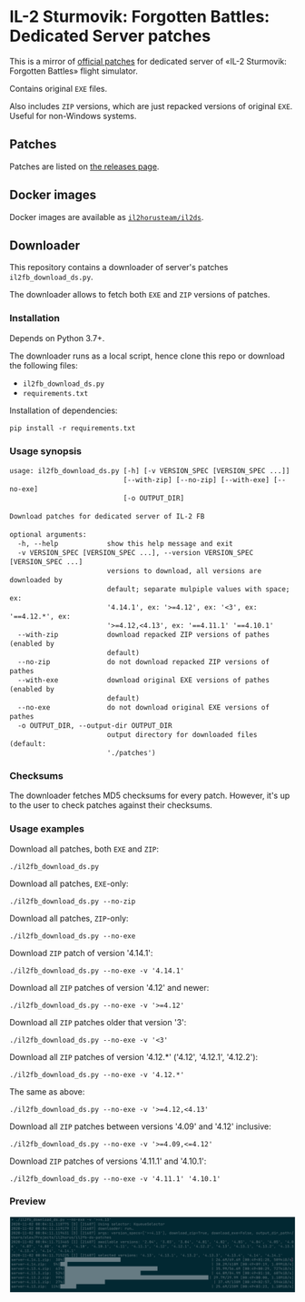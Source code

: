 # IL-2 Sturmovik: Forgotten Battles: Dedicated Server patches

This is a mirror of [official patches](http://forum.1cpublishing.eu/forumdisplay.php?f=202) for dedicated server of «IL-2 Sturmovik: Forgotten Battles» flight simulator.

Contains original ``EXE`` files.

Also includes ``ZIP`` versions, which are just repacked versions of original ``EXE``. Useful for non-Windows systems.


## Patches

Patches are listed on [the releases page](https://github.com/IL2HorusTeam/il2fb-ds-patches/releases).


## Docker images

Docker images are available as [``il2horusteam/il2ds``](https://hub.docker.com/r/il2horusteam/il2ds).


## Downloader

This repository contains a downloader of server's patches ``il2fb_download_ds.py``.

The downloader allows to fetch both ``EXE`` and ``ZIP`` versions of patches.


### Installation

Depends on Python 3.7+.

The downloader runs as a local script, hence clone this repo or download the following files:

* ``il2fb_download_ds.py``
* ``requirements.txt``

Installation of dependencies:

``` shell
pip install -r requirements.txt
```


### Usage synopsis

```
usage: il2fb_download_ds.py [-h] [-v VERSION_SPEC [VERSION_SPEC ...]]
                            [--with-zip] [--no-zip] [--with-exe] [--no-exe]
                            [-o OUTPUT_DIR]

Download patches for dedicated server of IL-2 FB

optional arguments:
  -h, --help            show this help message and exit
  -v VERSION_SPEC [VERSION_SPEC ...], --version VERSION_SPEC [VERSION_SPEC ...]
                        versions to download, all versions are downloaded by
                        default; separate mulpiple values with space; ex:
                        '4.14.1', ex: '>=4.12', ex: '<3', ex: '==4.12.*', ex:
                        '>=4.12,<4.13', ex: '==4.11.1' '==4.10.1'
  --with-zip            download repacked ZIP versions of pathes (enabled by
                        default)
  --no-zip              do not download repacked ZIP versions of pathes
  --with-exe            download original EXE versions of pathes (enabled by
                        default)
  --no-exe              do not download original EXE versions of pathes
  -o OUTPUT_DIR, --output-dir OUTPUT_DIR
                        output directory for downloaded files (default:
                        './patches')
```


### Checksums

The downloader fetches MD5 checksums for every patch. However, it's up to the user to check patches against their checksums.


### Usage examples

Download all patches, both ``EXE`` and ``ZIP``:

``` shell
./il2fb_download_ds.py
```

Download all patches, ``EXE``-only:

``` shell
./il2fb_download_ds.py --no-zip
```

Download all patches, ``ZIP``-only:

``` shell
./il2fb_download_ds.py --no-exe
```

Download ``ZIP`` patch of version '4.14.1':

``` shell
./il2fb_download_ds.py --no-exe -v '4.14.1'
```

Download all ``ZIP`` patches of version '4.12' and newer:

``` shell
./il2fb_download_ds.py --no-exe -v '>=4.12'
```

Download all ``ZIP`` patches older that version '3':

``` shell
./il2fb_download_ds.py --no-exe -v '<3'
```

Download all ``ZIP`` patches of version '4.12.*' ('4.12', '4.12.1', '4.12.2'):

``` shell
./il2fb_download_ds.py --no-exe -v '4.12.*'
```

The same as above:

``` shell
./il2fb_download_ds.py --no-exe -v '>=4.12,<4.13'
```

Download all ``ZIP`` patches between versions '4.09' and '4.12' inclusive:

``` shell
./il2fb_download_ds.py --no-exe -v '>=4.09,<=4.12'
```

Download ``ZIP`` patches of versions '4.11.1' and '4.10.1':

``` shell
./il2fb_download_ds.py --no-exe -v '4.11.1' '4.10.1'
```


### Preview

![Downloader preview](./downloader.png?raw=true "Downloader preview")
